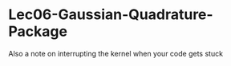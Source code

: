 # Lec06-Gaussian-Quadrature-Package
Also a note on interrupting the kernel when your code gets stuck
